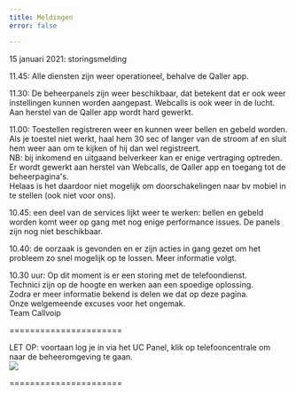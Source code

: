 ```yaml
---
title: Meldingen
error: false

---
```

15 januari 2021: storingsmelding<br>

11\.45: Alle diensten zijn weer operationeel, behalve de Qaller app. 

11\.30: De beheerpanels zijn weer beschikbaar, dat betekent dat er ook weer instellingen kunnen worden aangepast. Webcalls is ook weer in de lucht.   
Aan herstel van de Qaller app wordt hard gewerkt.  

11\.00: Toestellen registreren weer en kunnen weer bellen en gebeld worden. Als je toestel niet werkt, haal hem 30 sec of langer van de stroom af en sluit hem weer aan om te kijken of hij dan wel registreert.   
NB: bij inkomend en uitgaand belverkeer kan er enige vertraging optreden.  
Er wordt gewerkt aan herstel van Webcalls, de Qaller app en toegang tot de beheerpagina's.  
Helaas is het daardoor niet mogelijk om doorschakelingen naar bv mobiel in te stellen (ook niet voor ons). 

10\.45: een deel van de services lijkt weer te werken: bellen en gebeld worden komt weer op gang met nog enige performance issues. De panels zijn nog niet beschikbaar.

10\.40: de oorzaak is gevonden en er zijn acties in gang gezet om het probleem zo snel mogelijk op te lossen. Meer informatie volgt.

10\.30 uur: Op dit moment is er een storing met de telefoondienst.  
Technici zijn op de hoogte en werken aan een spoedige oplossing.  
Zodra er meer informatie bekend is delen we dat op deze pagina.  
Onze welgemeende excuses voor het ongemak.  
Team Callvoip

======================

LET OP: voortaan log je in via het UC Panel, klik op telefooncentrale om naar de beheeromgeving te gaan.  
<img src="https://res.cloudinary.com/callvoip/image/upload/v1605526837/panelswitch_dxfj6a.png">

======================